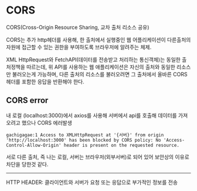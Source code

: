 # CORS

CORS(Cross-Origin Resource Sharing, 교차 출처 리소스 공유)

CORS는 추가 http헤더를 사용해, 한 출처에서 실행중인 웹 어플리케이션이 다른출처의 자원에 접근할 수 있는 권한을 부여하도록 브라우저에 알려주는 체제.

XML HttpRequest와 FetchAPI(데이터를 전송받고 처리하는 통신객체)는 동일한 출처정책을 따르는데,
위 API를 사용하는 웹 애플리케이션은 자신의 출처와 동일한 리소스만 불러오는게 가능하며, 다른 출처의 리소스를 불러오려면 그 출처에서 올바른 CORS헤더를 포함한 응답을 반환해야 한다.

## CORS error

내 로컬 (localhost:3000)에서 axios를 사용해 서버에서 api를 호출해 데이터를 가져오려고 했으나 CORS 에러발생

```
gachigagae:1 Access to XMLHttpRequest at '{서버}' from origin 'http://localhost:3000' has been blocked by CORS policy: No 'Access-Control-Allow-Origin' header is present on the requested resource.
```

서로 다른 출처, 즉 나는 로컬, 서버는 브라우저(외부서버)로 되어 있어 보안상의 이유로 차단을 당한것 같다.

---

HTTP HEADER: 클라이언트와 서버가 요청 또는 응답으로 부가적인 정보를 전송
